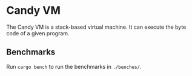 # Candy VM

The Candy VM is a stack-based virtual machine.
It can execute the byte code of a given program.

## Benchmarks

Run `cargo bench` to run the benchmarks in `./benches/`.
